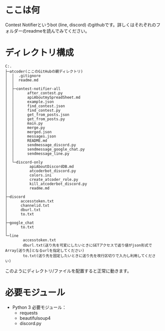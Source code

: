 # ここは何

Contest Notifierというbot (line, discord) のgithubです。詳しくはそれぞれのフォルダーのreadmeを読んでみてください。

# ディレクトリ構成

```
C:.
├─atcoder(ここのGitHubの親ディレクトリ)
│  │  .gitignore
│  │  readme.md
│  │
│  ├─contest-notifier-all
│  │      after_contest.py
│  │      apiAboutmySpreadSheet.md
│  │      example.json
│  │      find_contest.json
│  │      find_contest.py
│  │      get_from_posts.json
│  │      get_from_posts.py
│  │      main.py
│  │      merge.py
│  │      merged.json
│  │      messages.json
│  │      README.md
│  │      sendmessage_discord.py
│  │      sendmessage_google_chat.py
│  │      sendmessage_line.py
│  │
│  └─discord-only
│          apiAboutDiscordDB.md
│          atcoderbot_discord.py
│          colors.ini
│          create_atcoder_role.py
│          kill_atcoderbot_discord.py
│          readme.md
│
├─discord
│      accesstoken.txt
│      channelid.txt
│      dburl.txt
│      to.txt
│
├─google_chat
│      to.txt
│
└─line
        accesstoken.txt
        dburl.txt(送り先を可変にしたいときにGETアクセスで返り値がjson形式でArray[送り先]となるurlを指定してください)
        to.txt(送り先を固定したいときに送り先を改行区切りで入力し利用してください)

```

このようにディレクトリ/ファイルを配置すると正常に動きます。

# 必要モジュール
- Python 3
    必要モジュール：
    - requests
    - beautifulsoup4
    - discord.py